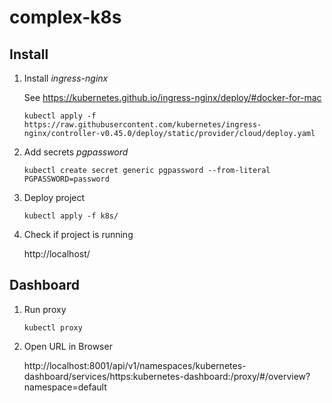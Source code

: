 # complex-k8s

## Install

1. Install *ingress-nginx*

    See https://kubernetes.github.io/ingress-nginx/deploy/#docker-for-mac

    ```
    kubectl apply -f https://raw.githubusercontent.com/kubernetes/ingress-nginx/controller-v0.45.0/deploy/static/provider/cloud/deploy.yaml
    ```

2. Add secrets *pgpassword*

    ```
    kubectl create secret generic pgpassword --from-literal PGPASSWORD=password
    ```

3. Deploy project

    ```
    kubectl apply -f k8s/
    ```

4. Check if project is running

    http://localhost/

## Dashboard

1. Run proxy

    ```lang=bash
    kubectl proxy
    ```

2. Open URL in Browser

    http://localhost:8001/api/v1/namespaces/kubernetes-dashboard/services/https:kubernetes-dashboard:/proxy/#/overview?namespace=default
